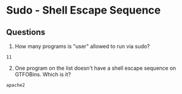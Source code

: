 # Sudo - Shell Escape Sequence

## Questions
1. How many programs is "user" allowed to run via sudo? 
```
11
```

2. One program on the list doesn't have a shell escape sequence on GTFOBins. Which is it?
```
apache2
```